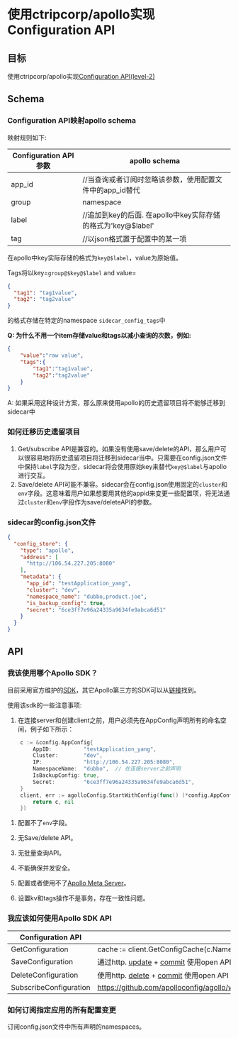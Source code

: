 # 使用ctripcorp/apollo实现Configuration API
## 目标
使用ctripcorp/apollo实现[Configuration API(level-2)](https://github.com/dapr/dapr/issues/2988)

## Schema

### Configuration API映射apollo schema

映射规则如下:

| Configuration API参数 | apollo schema                                                |
| --------------------- | ------------------------------------------------------------ |
| app_id                | //当查询或者订阅时忽略该参数，使用配置文件中的app_id替代     |
| group                 | namespace                                                    |
| label                 | //追加到key的后面. 在apollo中key实际存储的格式为'key@$label' |
| tag                   | //以json格式置于配置中的某一项                               |

在apollo中key实际存储的格式为`key@$label`，value为原始值。

Tags将以key=`group@$key@$label` and value=

```json
{
  "tag1": "tag1value",
  "tag2": "tag2value"
}
```

的格式存储在特定的namespace `sidecar_config_tags`中

**Q: 为什么不用一个item存储value和tags以减小查询的次数，例如:**

```json
{
    "value":"raw value",
    "tags":{
        "tag1":"tag1value",
        "tag2":"tag2value"
    }
}
```

A: 如果采用这种设计方案，那么原来使用apollo的历史遗留项目将不能够迁移到sidecar中

### 如何迁移历史遗留项目

1. Get/subscribe API是兼容的。如果没有使用save/delete的API，那么用户可以很容易地将历史遗留项目将迁移到sidecar当中。只需要在config.json文件中保持`label`字段为空，sidecar将会使用原始key来替代`key@$label`与apollo进行交互。
2. Save/delete API可能不兼容。sidecar会在config.json使用固定的`cluster`和`env`字段。这意味着用户如果想要用其他的appid来变更一些配置项，将无法通过`cluster`和`env`字段作为save/deleteAPI的参数。

### sidecar的config.json文件

```json
{
  "config_store": {
    "type": "apollo",
    "address": [
      "http://106.54.227.205:8080"
    ],
    "metadata": {
      "app_id": "testApplication_yang",
      "cluster": "dev",
      "namespace_name": "dubbo,product.joe",
      "is_backup_config": true,
      "secret": "6ce3ff7e96a24335a9634fe9abca6d51"
    }
  }
}
```


## API

### 我该使用哪个Apollo SDK？
目前采用官方维护的[SDK](https://github.com/apolloconfig/agollo)，其它Apollo第三方的SDK可以从[链接](https://www.apolloconfig.com/#/zh/usage/third-party-sdks-user-guide)找到。

使用该sdk的一些注意事项:
1. 在连接server和创建client之前，用户必须先在AppConfig声明所有的命名空间，例子如下所示：

```go
	c := &config.AppConfig{
		AppID:          "testApplication_yang",
		Cluster:        "dev",
		IP:             "http://106.54.227.205:8080",
		NamespaceName:  "dubbo",  // 在连接server之前声明
		IsBackupConfig: true,
		Secret:         "6ce3ff7e96a24335a9634fe9abca6d51",
	}
	client, err := agolloConfig.StartWithConfig(func() (*config.AppConfig, error) {
		return c, nil
	})
```

1. 配置不了`env`字段。
2. 无Save/delete API。
3. 无批量查询API。

4. 不能确保并发安全。

5. 配置或者使用不了[Apollo Meta Server](https://www.apolloconfig.com/#/zh/usage/java-sdk-user-guide?id=_122-apollo-meta-server)。

6. 设置kv和tags操作不是事务，存在一致性问题。



### 我应该如何使用Apollo SDK API

| Configuration API      | apollo sdk API                                                                                                                                                                                                                                                                                             |
| ---------------------- | ---------------------------------------------------------------------------------------------------------------------------------------------------------------------------------------------------------------------------------------------------------------------------------------------------------- |
| GetConfiguration       | cache := client.GetConfigCache(c.NamespaceName)   value,_ := client.Get("key")                                                                                                                                                                                                                             |
| SaveConfiguration      | 通过http. [update](https://www.apolloconfig.com/#/zh/usage/apollo-open-api-platform?id=_3211-%e4%bf%ae%e6%94%b9%e9%85%8d%e7%bd%ae%e6%8e%a5%e5%8f%a3) + [commit](https://www.apolloconfig.com/#/zh/usage/apollo-open-api-platform?id=_3213-%e5%8f%91%e5%b8%83%e9%85%8d%e7%bd%ae%e6%8e%a5%e5%8f%a3) 使用open API |
| DeleteConfiguration    | 使用http. [delete](https://www.apolloconfig.com/#/zh/usage/apollo-open-api-platform?id=_3212-%e5%88%a0%e9%99%a4%e9%85%8d%e7%bd%ae%e6%8e%a5%e5%8f%a3) + [commit](https://www.apolloconfig.com/#/zh/usage/apollo-open-api-platform?id=_3213-%e5%8f%91%e5%b8%83%e9%85%8d%e7%bd%ae%e6%8e%a5%e5%8f%a3) 使用open API |
| SubscribeConfiguration | https://github.com/apolloconfig/agollo/wiki/%E7%9B%91%E5%90%AC%E5%8F%98%E6%9B%B4%E4%BA%8B%E4%BB%B6                                                                                                                                                                                                         |

### 如何订阅指定应用的所有配置变更

订阅config.json文件中所有声明的namespaces。